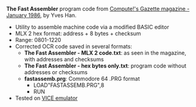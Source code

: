 **The Fast Assembler** program code from [Compute!'s Gazette magazine - January 1986](https://archive.org/details/1986-01-computegazette/page/n79/), by Yves Han.
* Utility to assemble machine code via a modified BASIC editor
* MLX 2 hex format: address + 8 bytes + checksum
* Range: 0801-1220
* Corrected OCR code saved in several formats:
  * **The Fast Assembler - MLX 2 code.txt**: as seen in the magazine, with addresses and checksums
  * **The Fast Assembler - hex bytes only.txt**: program code without addresses or checksums
  * **fastassemb.prg**: Commodore 64 .PRG format
    * LOAD"FASTASSEMB.PRG",8
    * RUN
* Tested on [VICE emulator](https://vice-emu.sourceforge.io/)
